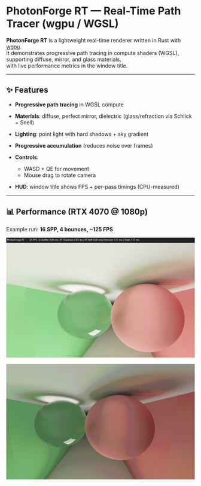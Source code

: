 # PhotonForge RT — Real-Time Path Tracer (wgpu / WGSL)

**PhotonForge RT** is a lightweight real-time renderer written in Rust with [wgpu](https://github.com/gfx-rs/wgpu).  
It demonstrates progressive path tracing in compute shaders (WGSL), supporting diffuse, mirror, and glass materials,  
with live performance metrics in the window title.

---

## ✨ Features

- **Progressive path tracing** in WGSL compute
- **Materials**: diffuse, perfect mirror, dielectric (glass/refraction via Schlick + Snell)
- **Lighting**: point light with hard shadows + sky gradient
- **Progressive accumulation** (reduces noise over frames)
- **Controls**:  
  - WASD + QE for movement  
  - Mouse drag to rotate camera  

- **HUD**: window title shows FPS + per-pass timings (CPU-measured)
---

## 📊 Performance (RTX 4070 @ 1080p)

Example run: **16 SPP, 4 bounces, ~125 FPS**


![example image](image-1.png)


![example image 2](image.png)